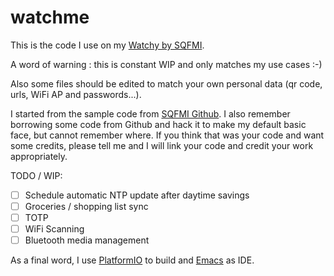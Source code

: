 # watchme

This is the code I use on my [Watchy by SQFMI](<https://watchy.sqfmi.com/> "Watchy by SQFMI").

A word of warning : this is constant WIP and only matches my use cases :-)

Also some files should be edited to match your own personal data (qr code, urls, WiFi AP and passwords...).

I started from the sample code from [SQFMI Github](<https://github.com/sqfmi/Watchy> "SQFMI Github").
I also remember borrowing some code from Github and hack it to make my default basic face, but cannot remember where. If you think that was your code and want some credits, please tell me and I will link your code and credit your work appropriately.

TODO / WIP:
- [ ] Schedule automatic NTP update after daytime savings
- [ ] Groceries / shopping list sync
- [ ] TOTP
- [ ] WiFi Scanning
- [ ] Bluetooth media management

As a final word, I use [PlatformIO](<https://platformio.org/> "PlatformIO") to build and [Emacs](<https://www.gnu.org/software/emacs/> "GNU Emacs") as IDE.
